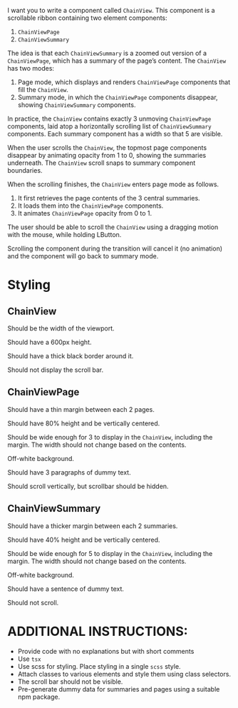 I want you to write a component called `ChainView`. This component is a scrollable ribbon containing two element components:

1. `ChainViewPage`
2. `ChainViewSummary`

The idea is that each `ChainViewSummary` is a zoomed out version of a `ChainViewPage`, which has a summary of the page’s content. The `ChainView` has two modes:

1. Page mode, which displays and renders `ChainViewPage` components that fill the `ChainView`.
2. Summary mode, in which the `ChainViewPage` components disappear, showing `ChainViewSummary` components.

In practice, the `ChainView` contains exactly 3 unmoving `ChainViewPage` components, laid atop a horizontally scrolling list of `ChainViewSummary` components. Each summary component has a width so that 5 are visible.

When the user scrolls the `ChainView`, the topmost page components disappear by animating opacity from 1 to 0, showing the summaries underneath. The `ChainView` scroll snaps to summary component boundaries.

When the scrolling finishes, the `ChainView` enters page mode as follows.

1. It first retrieves the page contents of the 3 central summaries.
2. It loads them into the `ChainViewPage` components.
3. It animates `ChainViewPage` opacity from 0 to 1. 

The user should be able to scroll the `ChainView` using a dragging motion with the mouse, while holding LButton.

Scrolling the component during the transition will cancel it (no animation) and the component will go back to summary mode.

# Styling

## ChainView
Should be the width of the viewport.

Should have a 600px height.

Should have a thick black border around it.

Should not display the scroll bar.

## ChainViewPage
Should have a thin margin between each 2 pages.

Should have 80% height and be vertically centered.

Should be wide enough for 3 to display in the `ChainView`, including the margin. The width should not change based on the contents.

Off-white background.

Should have 3 paragraphs of dummy text.

Should scroll vertically, but scrollbar should be hidden.

## ChainViewSummary
Should have a thicker margin between each 2 summaries.

Should have 40% height and be vertically centered.

Should be wide enough for 5 to display in the `ChainView`, including the margin. The width should not change based on the contents.

Off-white background.

Should have a sentence of dummy text.

Should not scroll.

# ADDITIONAL INSTRUCTIONS:
* Provide code with no explanations but with short comments
* Use `tsx`
* Use scss for styling. Place styling in a single `scss` style.
* Attach classes to various elements and style them using class selectors.
* The scroll bar should not be visible.
* Pre-generate dummy data for summaries and pages using a suitable npm package.
